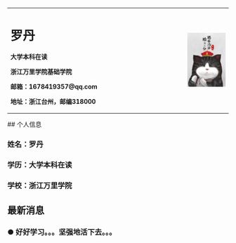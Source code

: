 <table border="0">
  <tr>
    <td width="80%">
      <h1>罗丹</h1>
      <p><b>大学本科在读</b></p>
      <p><b>浙江万里学院基础学院</b></p>
      <p><b>邮箱：1678419357@qq.com</b></p>
      <p><b>地址：浙江台州，邮编318000</b></p>
    </td>
    <td width="20%">
      <img src="/66e64675daf44169a27cf42836196c10.jpeg" width="100%">      
    </td>
  </tr>
</table>
## 个人信息

### 姓名：罗丹

### 学历：大学本科在读

### 学校：浙江万里学院

## 最新消息
### ●  好好学习。。。坚强地活下去。。。

